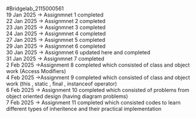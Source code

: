 #Bridgelab_2115000561
<br>
19 Jan 2025 -> Assignmnet 1 completed 
<br>
22 Jan 2025 -> Assignmnet 2 completed
<br>
23 Jan 2025 -> Assignmnet 3 completed
<br>
24 Jan 2025 -> Assignmnet 4 completed
<br>
27 Jan 2025 -> Assignmnet 5 completed
<br>
29 Jan 2025 -> Assignmnet 6 completed
<br>
30 Jan 2025 -> Assignmnet 6 updated here and completed
<br>
31 Jan 2025 -> Assignmnet 7 completed
<br>
2 Feb 2025 ->Assignment 8 completed which consisted of class and object work (Access Modifiers)
<br>
4 Feb 2025 ->Assignment 9 completed which consisted of class and object work (this , static , final , instanceof  operator)
<br>
6 Feb 2025 -> Assignment 10 completed which consisted of problems from object oriented design (having diagram problems)
<br>
7 Feb 2025 -> Assignment 11 completed which consisted codes to learn different types of inheritence and their practical implementation  

